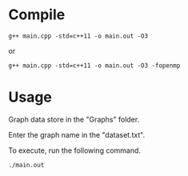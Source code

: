 # Compile

```
g++ main.cpp -std=c++11 -o main.out -O3
```
or
```
g++ main.cpp -std=c++11 -o main.out -O3 -fopenmp
```

# Usage
Graph data store in the "Graphs" folder. 

Enter the graph name in the "dataset.txt". 

To execute, run the following command. 

```
./main.out
```
